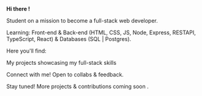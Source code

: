 **Hi there !**

Student on a mission to become a full-stack web developer.

Learning: Front-end & Back-end (HTML, CSS, JS, Node, Express, RESTAPI, TypeScript, React) & Databases (SQL | Postgres).

Here you'll find:

My projects showcasing my full-stack skills

Connect with me! Open to collabs & feedback.

Stay tuned! More projects & contributions coming soon .

<!---
deividasdul/deividasdul is a ✨ special ✨ repository because its `README.md` (this file) appears on your GitHub profile.
You can click the Preview link to take a look at your changes.
--->
